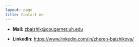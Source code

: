 ```yaml
---
layout: page
title: Contact me
---
```


- **Mail:** zbaizhik@cougarnet.uh.edu

- **LinkedIn:** https://www.linkedin.com/in/zheren-baizhikova/
